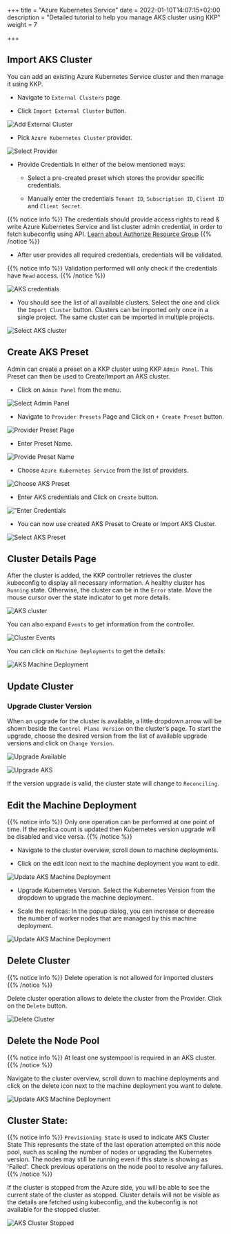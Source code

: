 +++
title = "Azure Kubernetes Service"
date = 2022-01-10T14:07:15+02:00
description = "Detailed tutorial to help you manage AKS cluster using KKP"
weight = 7

+++

## Import AKS Cluster

You can add an existing Azure Kubernetes Service cluster and then manage it using KKP.

- Navigate to `External Clusters` page.

- Click `Import External Cluster` button.

![Add External Cluster](/img/kubermatic/v2.24/tutorials/external_clusters/external_cluster_page.png "Add External Cluster")

- Pick `Azure Kubernetes Cluster` provider.

![Select Provider](/img/kubermatic/v2.24/tutorials/external_clusters/connect.png "Select Provider")

- Provide Credentials in either of the below mentioned ways:
    - Select a pre-created preset which stores the provider specific credentials.

    - Manually enter the credentials `Tenant ID`, `Subscription ID`, `Client ID` and  `Client Secret`.

{{% notice info %}}
The credentials should provide access rights to read & write Azure Kubernetes Service and list cluster admin credential, in order to fetch kubeconfig using API.
[Learn about Authorize Resource Group](https://docs.microsoft.com/en-us/azure/aks/concepts-identity#azure-rbac-to-authorize-access-to-the-aks-resource "Learn about Authorize Resource Group")
{{% /notice %}}

- After user provides all required credentials, credentials will be validated.

{{% notice info %}}
Validation performed will only check if the credentials have `Read` access.
{{% /notice %}}

![AKS credentials](/img/kubermatic/v2.24/tutorials/external_clusters/aks_credentials.png "AKS credentials")

- You should see the list of all available clusters. Select the one and click the `Import Cluster` button. Clusters can be imported only once in a single project. The same cluster can be imported in multiple projects.

![Select AKS cluster](/img/kubermatic/v2.24/tutorials/external_clusters/select_aks_cluster.png "Select AKS cluster")

## Create AKS Preset
Admin can create a preset on a KKP cluster using KKP `Admin Panel`.
This Preset can then be used to Create/Import an AKS cluster.

- Click on `Admin Panel` from the menu.

![Select Admin Panel](/img/kubermatic/v2.24/tutorials/external_clusters/select_adminpanel.png "Select Admin Panel")

- Navigate to `Provider Presets` Page and Click on `+ Create Preset` button.

![Provider Preset Page](/img/kubermatic/v2.24/ui/preset_management.png?height=300px&classes=shadow,border "Provider Preset Page")

- Enter Preset Name.

![Provide Preset Name](/img/kubermatic/v2.24/tutorials/external_clusters/create_akspreset.png "Provide Preset Name")

- Choose `Azure Kubernetes Service` from the list of providers.

![Choose AKS Preset](/img/kubermatic/v2.24/tutorials/external_clusters/choose_akspreset.png "Choose AKS Preset")

-  Enter AKS credentials and Click on `Create` button.

!["Enter Credentials](/img/kubermatic/v2.24/tutorials/external_clusters/enter_aks_credentials_preset.png "Enter Credentials")

- You can now use created AKS Preset to Create or Import AKS Cluster.

![Select AKS Preset](/img/kubermatic/v2.24/tutorials/external_clusters/existing_aks_preset.png "Select AKS Preset")

## Cluster Details Page

After the cluster is added, the KKP controller retrieves the cluster kubeconfig to display all necessary information.
A healthy cluster has `Running` state. Otherwise, the cluster can be in the `Error` state. Move the mouse cursor over the state indicator to get more details.

![AKS cluster](/img/kubermatic/v2.24/tutorials/external_clusters/aks_details.png "AKS cluster")

You can also expand `Events` to get information from the controller.

![Cluster Events](/img/kubermatic/v2.24/tutorials/external_clusters/aks_cluster_events.png "Cluster Events")

You can click on `Machine Deployments` to get the details:

![AKS Machine Deployment](/img/kubermatic/v2.24/tutorials/external_clusters/aks_machine_deployments.png "AKS Machine Deployment")

## Update Cluster

### Upgrade Cluster Version

When an upgrade for the cluster is available, a little dropdown arrow will be shown beside the `Control Plane Version` on the cluster’s page.
To start the upgrade, choose the desired version from the list of available upgrade versions and click on `Change Version`.

![Upgrade Available](/img/kubermatic/v2.24/tutorials/external_clusters/aks_upgrade_available.png "Upgrade Available")

![Upgrade AKS](/img/kubermatic/v2.24/tutorials/external_clusters/upgrade_aks.png "Upgrade AKS")

If the version upgrade is valid, the cluster state will change to `Reconciling`.

## Edit the Machine Deployment

{{% notice info %}}
Only one operation can be performed at one point of time. If the replica count is updated then Kubernetes version upgrade will be disabled and vice versa.
{{% /notice %}}

- Navigate to the cluster overview, scroll down to machine deployments.

- Click on the edit icon next to the machine deployment you want to edit.

![Update AKS Machine Deployment](/img/kubermatic/v2.24/tutorials/external_clusters/edit_md.png "Update AKS Machine Deployment")

- Upgrade Kubernetes Version. Select the Kubernetes Version from the dropdown to upgrade the machine deployment.

- Scale the replicas: In the popup dialog, you can increase or decrease the number of worker nodes that are managed by this machine deployment.

![Update AKS Machine Deployment](/img/kubermatic/v2.24/tutorials/external_clusters/scale_aks_md.png "Update AKS Machine Deployment")

## Delete Cluster

{{% notice info %}}
Delete operation is not allowed for imported clusters
{{% /notice %}}

Delete cluster operation allows to delete the cluster from the Provider. Click on the `Delete` button.

![Delete Cluster](/img/kubermatic/v2.24/tutorials/external_clusters/aks_delete_button.png
 "Delete Cluster")

## Delete the Node Pool

{{% notice info %}}
At least one systempool is required in an AKS cluster.
{{% /notice %}}

Navigate to the cluster overview, scroll down to machine deployments and click on the delete icon next to the machine deployment you want to delete.

![Update AKS Machine Deployment](/img/kubermatic/v2.24/tutorials/external_clusters/delete_md.png "Delete AKS Machine Deployment")

## Cluster State:

{{% notice info %}}
`Provisioning State` is used to indicate AKS Cluster State
This represents the state of the last operation attempted on this node pool, such as scaling the number of nodes or upgrading the Kubernetes version. The nodes may still be running even if this state is showing as 'Failed'. Check previous operations on the node pool to resolve any failures.
{{% /notice %}}

If the cluster is stopped from the Azure side, you will be able to see the current state of the cluster as stopped.
Cluster details will not be visible as the details are fetched using kubeconfig, and the kubeconfig is not available for the stopped cluster.

![AKS Cluster Stopped](/img/kubermatic/v2.24/tutorials/external_clusters/aks_stopped.png "AKS Cluster Stopped")
